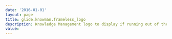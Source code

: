 ```yaml
---
date: '2016-01-01'
layout: page
title: glide.knowman.frameless_logo
description: Knowledge Management logo to display if running out of the ServiceNow frames
value:  
---
```

